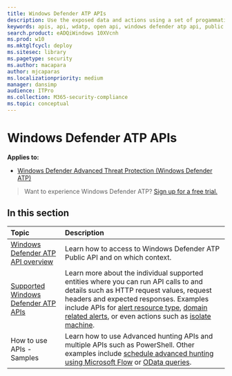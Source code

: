 ```yaml
---
title: Windows Defender ATP APIs 
description: Use the exposed data and actions using a set of progammatic APIs that are part of the Microsoft Intelligence Security Graph.
keywords: apis, api, wdatp, open api, windows defender atp api, public api, alerts, machine, user, domain, ip, file
search.product: eADQiWindows 10XVcnh
ms.prod: w10
ms.mktglfcycl: deploy
ms.sitesec: library
ms.pagetype: security
ms.author: macapara
author: mjcaparas
ms.localizationpriority: medium
manager: dansimp
audience: ITPro
ms.collection: M365-security-compliance 
ms.topic: conceptual
---
```


# Windows Defender ATP APIs

**Applies to:** 
- [Windows Defender Advanced Threat Protection (Windows Defender ATP)](https://go.microsoft.com/fwlink/p/?linkid=2069559)

> Want to experience Windows Defender ATP? [Sign up for a free trial.](https://www.microsoft.com/en-us/WindowsForBusiness/windows-atp?ocid=docs-wdatp-exposedapis-abovefoldlink) 

## In this section
Topic | Description
:---|:---
[Windows Defender ATP API overview](apis-intro.md) | Learn how to access to Windows Defender ATP Public API and on which context. 
[Supported Windows Defender ATP APIs](exposed-apis-list.md) | Learn more about the individual supported entities where you can run API calls to and details such as HTTP request values, request headers and expected responses. Examples include APIs for [alert resource type](alerts-windows-defender-advanced-threat-protection-new.md), [domain related alerts](get-domain-related-alerts-windows-defender-advanced-threat-protection-new.md), or even actions such as [isolate machine](isolate-machine-windows-defender-advanced-threat-protection-new.md).
How to use APIs - Samples | Learn how to use Advanced hunting APIs and multiple APIs such as PowerShell. Other examples include [schedule advanced hunting using Microsoft Flow](run-advanced-query-sample-ms-flow.md) or [OData queries](exposed-apis-odata-samples.md).
